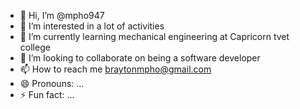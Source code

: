 - 👋 Hi, I’m @mpho947
- 👀 I’m interested in a lot of activities
- 🌱 I’m currently learning mechanical engineering at Capricorn tvet college 
- 💞️ I’m looking to collaborate on being a software developer
- 📫 How to reach me braytonmpho@gmail.com
- 😄 Pronouns: ...
- ⚡ Fun fact: ...

<!---
mpho947/mpho947 is a ✨ special ✨ repository because its `README.md` (this file) appears on your GitHub profile.
You can click the Preview link to take a look at your changes.
--->
